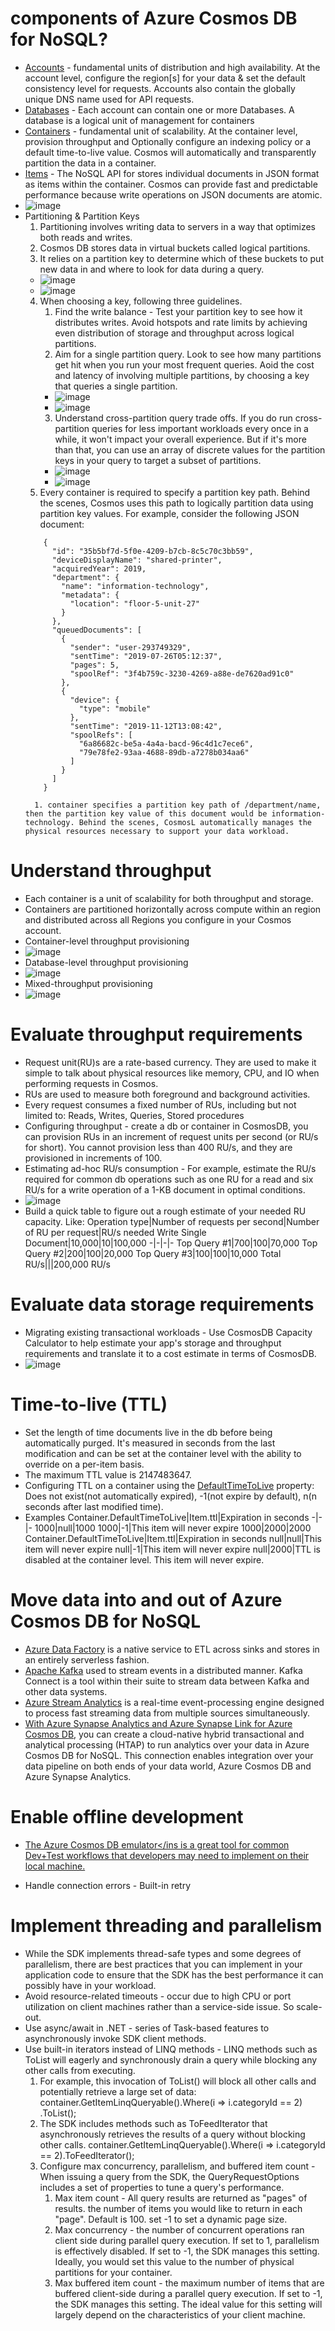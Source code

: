 # components of Azure Cosmos DB for NoSQL?
* <ins>Accounts</ins> - fundamental units of distribution and high availability. At the account level, configure the region[s] for your data & set the default consistency level for requests. Accounts also contain the globally unique DNS name used for API requests. 
* <ins>Databases</ins> -  Each account can contain one or more Databases. A database is a logical unit of management for containers
* <ins>Containers</ins> - fundamental unit of scalability. At the container level, provision throughput and Optionally configure an indexing policy or a default time-to-live value. Cosmos will automatically and transparently partition the data in a container.
* <ins>Items</ins> - The NoSQL API for stores individual documents in JSON format as items within the container. Cosmos can provide fast and predictable performance because write operations on JSON documents are atomic.
* ![image](https://github.com/mkader/Developer-Tools/assets/3132680/7a66330a-d3b1-4042-bb1c-755f09a092a9)
* Partitioning & Partition Keys
    1. Partitioning involves writing data to servers in a way that optimizes both reads and writes.
    2. Cosmos DB stores data in virtual buckets called logical partitions.
    3. It relies on a partition key to determine which of these buckets to put new data in and where to look for data during a query. 
    * ![image](https://github.com/mkader/Developer-Tools/assets/3132680/02be67b0-4a30-4308-abfc-3cf843ade80a)
    * ![image](https://github.com/mkader/Developer-Tools/assets/3132680/6342c9b4-1171-401e-b902-3681287ab8be)
    4. When choosing a key, following three guidelines.
        1. Find the write balance - Test your partition key to see how it distributes writes. Avoid hotspots and rate limits by achieving even distribution of storage and throughput across logical partitions.
        2. Aim for a single partition query. Look to see how many partitions get hit when you run your most frequent queries. Aoid the cost and latency of involving multiple partitions, by choosing a key that queries a single partition.
        * ![image](https://github.com/mkader/Developer-Tools/assets/3132680/601d6081-3aed-4428-98e7-0095c5ab2113)
        * ![image](https://github.com/mkader/Developer-Tools/assets/3132680/1bc3fe85-b71b-4cc1-8f69-d41ee1e41404)
        3. Understand cross-partition query trade offs. If you do run cross-partition queries for less important workloads every once in a while, it won't impact your overall experience. But if it's more than that, you can use an array of discrete values for the partition keys in your query to target a subset of partitions.
        * ![image](https://github.com/mkader/Developer-Tools/assets/3132680/d3030a58-1b10-4d20-97a3-fcdf76fcaeb4)
        * ![image](https://github.com/mkader/Developer-Tools/assets/3132680/e17ab35d-a944-49b2-98d6-39c81642c3b4)
    5. Every container is required to specify a partition key path. Behind the scenes, Cosmos uses this path to logically partition data using partition key values. For example, consider the following JSON document:
    ``` mark
        {
          "id": "35b5bf7d-5f0e-4209-b7cb-8c5c70c3bb59",
          "deviceDisplayName": "shared-printer",
          "acquiredYear": 2019,
          "department": {
            "name": "information-technology",
            "metadata": {
              "location": "floor-5-unit-27"
            }
          },
          "queuedDocuments": [
            {
              "sender": "user-293749329",
              "sentTime": "2019-07-26T05:12:37",
              "pages": 5,
              "spoolRef": "3f4b759c-3230-4269-a88e-de7620ad91c0"
            },
            {
              "device": {
                "type": "mobile"
              },
              "sentTime": "2019-11-12T13:08:42",
              "spoolRefs": [
                "6a86682c-be5a-4a4a-bacd-96c4d1c7ece6",
                "79e78fe2-93aa-4688-89db-a7278b034aa6"
              ]
            }
          ]
        }
    ```
        1. container specifies a partition key path of /department/name, then the partition key value of this document would be information-technology. Behind the scenes, CosmosL automatically manages the physical resources necessary to support your data workload.

# Understand throughput
* Each container is a unit of scalability for both throughput and storage.
* Containers are partitioned horizontally across compute within an region and distributed across all Regions you configure in your Cosmos account.
* Container-level throughput provisioning
* ![image](https://github.com/mkader/Developer-Tools/assets/3132680/06b4c921-2392-4678-86a4-a5d2348fb698)
* Database-level throughput provisioning
* ![image](https://github.com/mkader/Developer-Tools/assets/3132680/725fe5be-97b2-4712-9cea-821224df24f7)
* Mixed-throughput provisioning
* ![image](https://github.com/mkader/Developer-Tools/assets/3132680/589be45c-f850-459c-a17a-1bd45fd460b5)

# Evaluate throughput requirements
* Request unit(RU)s are a rate-based currency. They are used to make it simple to talk about physical resources like memory, CPU, and IO when performing requests in Cosmos. 
* RUs are used to measure both foreground and background activities.
* Every request consumes a fixed number of RUs, including but not limited to: Reads, Writes, Queries, Stored procedures
* Configuring throughput - create a db or container in CosmosDB, you can provision RUs in an increment of request units per second (or RU/s for short). You cannot provision less than 400 RU/s, and they are provisioned in increments of 100.
* Estimating ad-hoc RU/s consumption - For example, estimate the RU/s required for common db operations such as one RU for a read and six RU/s for a write operation of a 1-KB document in optimal conditions.
* ![image](https://github.com/mkader/Developer-Tools/assets/3132680/2ebf2817-7e39-4476-92c8-08b708ddeec5)
* Build a quick table to figure out a rough estimate of your needed RU capacity. Like:
Operation type|Number of requests per second|Number of RU per request|RU/s needed
    Write Single Document|10,000|10|100,000
    -|-|-|-
    Top Query #1|700|100|70,000
    Top Query #2|200|100|20,000
    Top Query #3|100|100|10,000
    Total RU/s|||200,000 RU/s

# Evaluate data storage requirements
* Migrating existing transactional workloads - Use CosmosDB Capacity Calculator to help estimate your app's storage and throughput requirements and translate it to a cost estimate in terms of CosmosDB.
* ![image](https://github.com/mkader/Developer-Tools/assets/3132680/2ce0ab5e-b750-4719-aa49-e19f025b103e)

# Time-to-live (TTL)
* Set the length of time documents live in the db before being automatically purged. It's measured in seconds from the last modification and can be set at the container level with the ability to override on a per-item basis.
* The maximum TTL value is 2147483647.
* Configuring TTL on a container using the <ins>DefaultTimeToLive</ins> property: Does not exist(not automatically expired), -1(not expire by default), n(n seconds after last modified time).
* Examples
    Container.DefaultTimeToLive|Item.ttl|Expiration in seconds
    -|-|-
    1000|null|1000
    1000|-1|This item will never expire
    1000|2000|2000
    Container.DefaultTimeToLive|Item.ttl|Expiration in seconds
    null|null|This item will never expire
    null|-1|This item will never expire
    null|2000|TTL is disabled at the container level. This item will never expire.

# Move data into and out of Azure Cosmos DB for NoSQL
* <ins>Azure Data Factory</ins> is a native service to ETL across sinks and stores in an entirely serverless fashion.
* <ins>Apache Kafka</ins> used to stream events in a distributed manner. Kafka Connect is a tool within their suite to stream data between Kafka and other data systems.
* <ins>Azure Stream Analytics</ins> is a real-time event-processing engine designed to process fast streaming data from multiple sources simultaneously.
* <ins>With Azure Synapse Analytics and Azure Synapse Link for Azure Cosmos DB</ins>, you can create a cloud-native hybrid transactional and analytical processing (HTAP) to run analytics over your data in Azure Cosmos DB for NoSQL. This connection enables integration over your data pipeline on both ends of your data world, Azure Cosmos DB and Azure Synapse Analytics.

# Enable offline development
* <ins>The Azure Cosmos DB emulator</ins is a great tool for common Dev+Test workflows that developers may need to implement on their local machine.
    
* Handle connection errors - Built-in retry    
    
# Implement threading and parallelism
* While the SDK implements thread-safe types and some degrees of parallelism, there are best practices that you can implement in your application code to ensure that the SDK has the best performance it can possibly have in your workload.
* Avoid resource-related timeouts - occur due to high CPU or port utilization on client machines rather than a service-side issue. So scale-out.
* Use async/await in .NET -  series of Task-based features to asynchronously invoke SDK client methods. 
* Use built-in iterators instead of LINQ methods - LINQ methods such as ToList will eagerly and synchronously drain a query while blocking any other calls from executing. 
    1. For example, this invocation of ToList() will block all other calls and potentially retrieve a large set of data: container.GetItemLinqQueryable<T>().Where(i => i.categoryId == 2)   .ToList<T>();
    2. The SDK includes methods such as ToFeedIterator<T> that asynchronously retrieves the results of a query without blocking other calls. container.GetItemLinqQueryable<T>().Where(i => i.categoryId == 2).ToFeedIterator<T>();
    3. Configure max concurrency, parallelism, and buffered item count - When issuing a query from the SDK, the QueryRequestOptions includes a set of properties to tune a query's performance.
        1. Max item count - All query results are returned as "pages" of results. the number of items you would like to return in each "page". Default is 100. set -1 to set a dynamic page size.
        2. Max concurrency - the number of concurrent operations ran client side during parallel query execution. If set to 1, parallelism is effectively disabled. If set to -1, the SDK manages this setting. Ideally, you would set this value to the number of physical partitions for your container.
        3. Max buffered item count - the maximum number of items that are buffered client-side during a parallel query execution. If set to -1, the SDK manages this setting. The ideal value for this setting will largely depend on the characteristics of your client machine.
